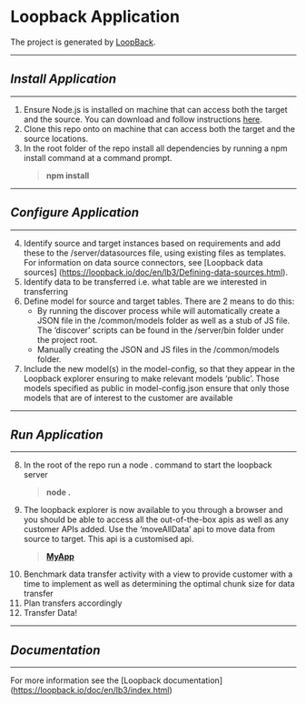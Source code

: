 # Loopback Application

The project is generated by [LoopBack](http://loopback.io).

---
## _Install Application_
---

1.  Ensure Node.js is installed on machine that can access both the target and the source.  You can download and follow instructions [here](https://nodejs.org/en/download/).
2.  Clone this repo onto on machine that can access both the target and the source locations.
3.	In the root folder of the repo install all dependencies by running a npm install command at a command prompt.
	> **npm install**

---
## _Configure Application_
---
4.	Identify source and target instances based on requirements and add these to the /server/datasources file, using existing files as templates.
	For information on data source connectors, see [Loopback data sources] (https://loopback.io/doc/en/lb3/Defining-data-sources.html).
5.	Identify data to be transferred i.e. what table are we interested in transferring
6.	Define model for source and target tables.  There are 2 means to do this:
	-	By running the discover process while will automatically create a JSON file in the /common/models folder as well as a stub of JS file.  The ‘discover’ scripts can be found in the /server/bin folder under the project root.
	- 	Manually creating the JSON and JS files in the /common/models folder.
7.	Include the new model(s) in the model-config, so that they appear in the Loopback explorer ensuring to make relevant models ‘public’.  Those models specified as public in model-config.json ensure that only those models that are of interest to the customer are available

---
## _Run Application_
---
8.	In the root of the repo run a node . command to start the loopback server
	> **node .**
9.	The loopback explorer is now available to you through a browser and you should be able to access all the out-of-the-box apis as well as any customer APIs added.  Use the ‘moveAllData’ api to move data from source to target.  This api is a customised api.
	> **[MyApp](http://localhost:3000/explorer)**
10.	Benchmark data transfer activity with a view to provide customer with a time to implement as well as determining the optimal chunk size for data transfer
11.	Plan transfers accordingly
12.	Transfer Data!

---
## _Documentation_
---
For more information see the [Loopback documentation] (https://loopback.io/doc/en/lb3/index.html)
